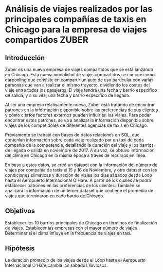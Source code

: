 # Análisis de viajes realizados por las principales compañías de taxis en Chicago para la empresa de viajes compartidos ZUBER

## Introducción
Zuber es una nueva empresa de viajes compartidos que se está lanzando en Chicago. Esta nueva modalidad de viajes compartidos se conoce como carpooling que consiste en compartir un auto de uso particular con varias personas que van a realizar el mismo trayecto, dividiendo los costos del viaje entre todos los pasajeros. El viaje tendrá una fecha y barrio específico de salida, y a su vez, una fecha y barrio específico de llegada.

Al ser una empresa relativamente nueva, Zuber está tratando de encontrar patrones en la información disponible sobre las preferencias de sus clientes y cómo ciertos factores externos pueden influir en los viajes. Para poder encontrar estos patrones, se va a analizar la información disponible sobre viajes de los competidores de diferentes agencias de taxis en Chicago.

Previamente se trabajó con bases de datos relaciones en SQL, que contenían información sobre cada viaje realizado por un taxi de cada compañía de la competencia, detallando la duración del viaje y los barrios de llegada o salida en noviembre de 2017. A su vez, se obtuvo información del clima en Chicago en la misma época a través de recursos en línea.

En base a estos datos, se creó un dataset con la información del número de viajes por compañía de taxis el 15 y 16 de Noviembre, y otro dataset con las condiciones climáticas y duración de viajes los días sábados desde Loop hasta el Aeropuerto Internacional O'Hare. A partir de los cuales se podrá establecer patrones en las preferencias de los clientes. También se analizará la información de un tercer dataset que contiene el promedio de viajes que terminaron en cada barrio de Chicago.

## Objetivos
Establecer los 10 barrios principales de Chicago en términos de finalización de viajes.
Establecer las empresas con el mayor número de viajes.
Determinar si el clima influye en la frecuencia de viajes en taxi.

## Hipótesis
La duración promedio de los viajes desde el Loop hasta el Aeropuerto Internacional O'Hare cambia los sábados lluviosos.
